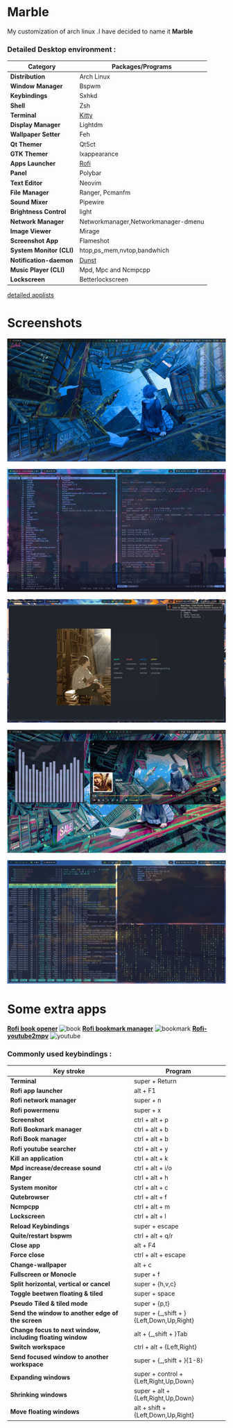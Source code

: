 # Marble
My customization of arch linux .I have decided to name it **Marble**


### Detailed Desktop environment :

| Category                 | Packages/Programs                                                                                                      |
| ------------------------ | ---------------------------------------------------------------------------------------------------------------------- |
| **Distribution**         | Arch Linux                                                                                                             |
| **Window Manager**       | Bspwm																						|
| **Keybindings**          | Sxhkd                                                            | 
| **Shell**                | Zsh	                                                                                                                |
| **Terminal**             | [Kitty](https://sw.kovidgoyal.net/kitty/)                                                              				|
| **Display Manager**      | Lightdm																|
| **Wallpaper Setter**     | Feh                                                                                                               |
| **Qt Themer**            | Qt5ct                                                                                                                  |
| **GTK Themer**           | lxappearance                                                                                      |
| **Apps Launcher**        | [Rofi](https://github.com/davatorium/rofi)                                                                             |
| **Panel**                | Polybar                                                                             |
| **Text Editor**          | Neovim                                                                                                    |
| **File Manager**		   | Ranger, Pcmanfm                                                                                                             |
| **Sound Mixer**          | Pipewire                                                                                                             |
| **Brightness Control**   | light                                                          |
| **Network Manager**      | Networkmanager,Networkmanager-dmenu                                                   |
| **Image Viewer**         | Mirage                                                                 |               |
| **Screenshot App**       | Flameshot                                                    |
| **System Monitor (CLI)** | htop,ps_mem,nvtop,bandwhich                                                                                                                |
| **Notification-daemon**  | [Dunst](https://wiki.archlinux.org/index.php/Dunst)                    										        |
| **Music Player (CLI)**   | Mpd, Mpc and Ncmpcpp
| **Lockscreen**           | Betterlockscreen                                                                                                       |


[detailed applists](https://gitlab.com/mushrafi88/installed_app_list/-/blob/master/App_list.ipynb)

# Screenshots
![](Screenshots/1.png)


![](Screenshots/2.png)

![](Screenshots/3.png)

![](Screenshots/4.png)

![](Screenshots/6.png)

# Some extra apps
**[Rofi book opener](https://gitlab.com/mushrafi88/rofi-book-manager)**
![book](Screenshots/book.gif)
**[Rofi bookmark manager](https://gitlab.com/mushrafi88/rofi-bookmark-manager)**
![bookmark](Screenshots/bookmark.gif)
**[Rofi-youtube2mpv](https://gitlab.com/mushrafi88/rofi-youtube-searcher)**
![youtube](Screenshots/youtube.gif)

### Commonly used keybindings :

| Key stroke               | Program                                                                                                       |
| ------------------------ | ---------------------------------------------------------------------------------------------------------------------- |
| **Terminal**         | super + Return                                                                                                             |
| **Rofi app launcher**       | alt + F1																						|
| **Rofi network manager**          | super + n                                                            | 
| **Rofi powermenu**                | super + x	                                                                                                                |
| **Screenshot**             | ctrl + alt + p                                                              				|
| **Rofi Bookmark manager**      | ctrl + alt + b																|
| **Rofi Book manager**     | ctrl + alt + b                                                                                                               |
| **Rofi youtube searcher**            | ctrl + alt + y                                                                                                                  |
| **Kill an application**           | ctrl + alt + k                                                                                      |
| **Mpd increase/decrease sound**        | ctrl + alt + i/o                                                                             |
| **Ranger**                | ctrl + alt + h                                                                             |
| **System monitor**          | ctrl + alt + c                                                                                                      |
| **Qutebrowser**		   | ctrl + alt + f                                                                                                             |
| **Ncmpcpp**          | ctrl + alt + m                                                                                                             |
| **Lockscreen**   | ctrl + alt + l                                                          |
| **Reload Keybindings**      | super + escape                                                   |
| **Quite/restart bspwm**         | ctrl + alt + q/r                                                                 |               |
| **Close app**       | alt + F4                                                    |
| **Force close** | ctrl + alt + escape                                                                                                                |
| **Change-wallpaper** | alt + c                  |
|**Fullscreen or Monocle** |super + f  |
|**Split horizontal, vertical or cancel** | super + {h,v,c} |
|**Toggle beetwen floating & tiled** |super + space |
|**Pseudo Tiled & tiled mode**|super + {p,t}  |
|**Send the window to another edge of the screen**|super + {_,shift + }{Left,Down,Up,Right} |
|**Change focus to next window, including floating window**|alt + {_,shift + }Tab |
|**Switch workspace**| ctrl + alt + {Left,Right} |
|**Send focused window to another workspace**|super + {_,shift + }{1-8}|
|**Expanding windows**|super + control + {Left,Right,Up,Down}|
|**Shrinking windows**|super + alt + {Left,Right,Up,Down}|
|**Move floating windows**|alt + shift + {Left,Down,Up,Right}|
